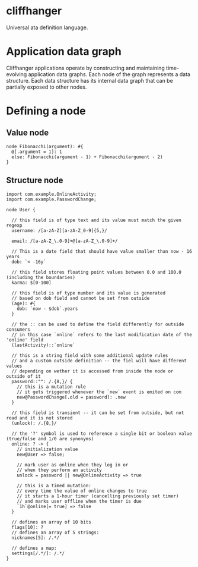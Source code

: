 # cliffhanger
Universal 
ata definition language.

# Application data graph
Cliffhanger applications operate by constructing and maintaining time-evolving application data graphs.
Each node of the graph represents a data structure. 
Each data structure has its internal data graph that can be partially exposed to other nodes.

# Defining a node

## Value node
```
node Fibonacchi(argument): #{
  @[.argument = 1]: 1
  else: Fibonacchi(argument - 1) + Fibonacchi(argument - 2)
}
```

## Structure node
```
import com.example.OnlineActivity;
import com.example.PasswordChange;

node User {

  // this field is of type text and its value must match the given regexp
  username: /[a-zA-Z][a-zA-Z_0-9]{5,}/

  email: /[a-zA-Z_\.0-9]+@[a-zA-Z_\.0-9]+/

  // This is a date field that should have value smaller than now - 16 years
  dob: `< -16y`

  // this field stores floating point values between 0.0 and 100.0 (including the boundaries)
  karma: $[0-100]

  // this field is of type number and its value is generated
  // based on dob field and cannot be set from outside
  (age): #{
    dob: `now - $dob`.years
  }

  // the :: can be used to define the field differently for outside consumers
  // in this case `online` refers to the last modification date of the 'online' field
  (lastActivity)::`online`

  // this is a string field with some additional update rules
  // and a custom outside definition -- the fiel will have different values
  // depending on wether it is accessed from inside the node or outside of it
  password::"": /.{8,}/ {
    // this is a mutation rule
    // it gets triggered whenever the `new` event is emited on com
    new@PasswordChange[.old = password]: .new
  }

  // this field is transient -- it can be set from outside, but not read and it is not stored
  (unlock): /.{8,}/
  
  // the '?' symbol is used to reference a single bit or boolean value (true/false and 1/0 are synonyms)
  online: ? -> {
    // initialization value
    new@User => false;

    // mark user as online when they log in or
    // when they perform an activity
    unlock = password || new@OnlineActivity => true

    // this is a timed mutation: 
    // every time the value of online changes to true
    // it starts a 1-hour timer (cancelling previously set timer)
    // and marks user offline when the timer is due
    `1h`@online[= true] => false
  }

  // defines an array of 10 bits
  flags[10]: ?
  // defines an array of 5 strings:
  nicknames[5]: /.*/

  // defines a map:
  settings[/.*/]: /.*/
}
```



